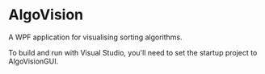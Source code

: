 # AlgoVision
A WPF application for visualising sorting algorithms.

To build and run with Visual Studio, you'll need to set the startup project to AlgoVisionGUI.
